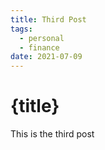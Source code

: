 ```yaml
---
title: Third Post
tags:
  - personal
  - finance
date: 2021-07-09
---
```


# {title}

This is the third post